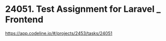 # 24051. Test Assignment for Laravel _ Frontend 

https://app.codeline.io/#/projects/2453/tasks/24051